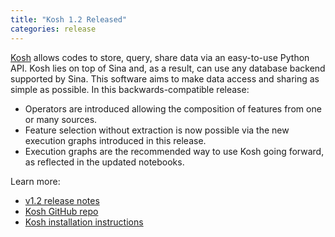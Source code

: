 ```yaml
---
title: "Kosh 1.2 Released"
categories: release
---
```


[Kosh](https://github.com/LLNL/kosh) allows codes to store, query, share data via an easy-to-use Python API. Kosh lies on top of Sina and, as a result, can use any database backend supported by Sina. This software aims to make data access and sharing as simple as possible. In this backwards-compatible release:

- Operators are introduced allowing the composition of features from one or many sources.
- Feature selection without extraction is now possible via the new execution graphs introduced in this release.
- Execution graphs are the recommended way to use Kosh going forward, as reflected in the updated notebooks.

Learn more:
- [v1.2 release notes](https://github.com/LLNL/kosh/releases/tag/v1.2)
- [Kosh GitHub repo](https://github.com/LLNL/kosh)
- [Kosh installation instructions](https://github.com/LLNL/kosh/blob/stable/INSTALL.md)
